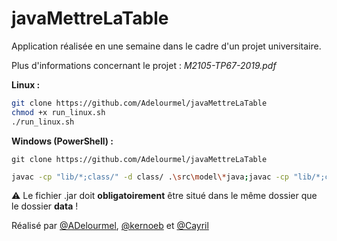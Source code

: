# javaMettreLaTable

Application réalisée en une semaine dans le cadre d'un projet universitaire.

Plus d'informations concernant le projet : _M2105-TP67-2019.pdf_



**Linux :**

```bash
git clone https://github.com/Adelourmel/javaMettreLaTable
chmod +x run_linux.sh
./run_linux.sh
```
**Windows (PowerShell) :**

```
git clone https://github.com/Adelourmel/javaMettreLaTable
```

```bash
javac -cp "lib/*;class/" -d class/ .\src\model\*java;javac -cp "lib/*;class/" -d class/ .\src\control\*java .\src\view\*java;javac -cp "lib/*;class/" -d class/ .\src\*java;java -cp "lib/*;class/" Launcher
```

:warning: Le fichier .jar doit **obligatoirement** être situé dans le même dossier que le dossier **data** !

Réalisé par [@ADelourmel](https://github.com/Adelourmel), [@kernoeb](https://github.com/kernoeb) et [@Cayril](https://github.com/Cayril)

